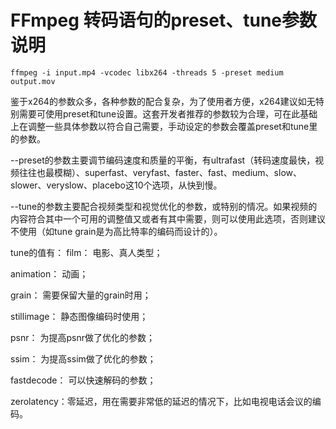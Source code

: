 # FFmpeg 转码语句的preset、tune参数说明

```
ffmpeg -i input.mp4 -vcodec libx264 -threads 5 -preset medium output.mov
```

鉴于x264的参数众多，各种参数的配合复杂，为了使用者方便，x264建议如无特别需要可使用preset和tune设置。这套开发者推荐的参数较为合理，可在此基础上在调整一些具体参数以符合自己需要，手动设定的参数会覆盖preset和tune里的参数。

--preset的参数主要调节编码速度和质量的平衡，有ultrafast（转码速度最快，视频往往也最模糊）、superfast、veryfast、faster、fast、medium、slow、slower、veryslow、placebo这10个选项，从快到慢。

--tune的参数主要配合视频类型和视觉优化的参数，或特别的情况。如果视频的内容符合其中一个可用的调整值又或者有其中需要，则可以使用此选项，否则建议不使用（如tune grain是为高比特率的编码而设计的）。

tune的值有： film： 电影、真人类型；

animation： 动画；

grain： 需要保留大量的grain时用；

stillimage： 静态图像编码时使用；

psnr： 为提高psnr做了优化的参数；

ssim： 为提高ssim做了优化的参数；

fastdecode： 可以快速解码的参数；

zerolatency：零延迟，用在需要非常低的延迟的情况下，比如电视电话会议的编码。
